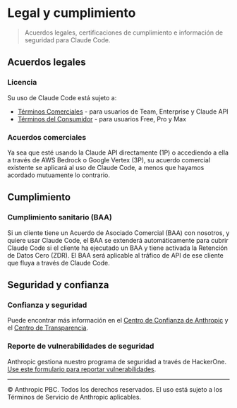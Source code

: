 # Legal y cumplimiento

> Acuerdos legales, certificaciones de cumplimiento e información de seguridad para Claude Code.

## Acuerdos legales

### Licencia

Su uso de Claude Code está sujeto a:

* [Términos Comerciales](https://www.anthropic.com/legal/commercial-terms) - para usuarios de Team, Enterprise y Claude API
* [Términos del Consumidor](https://www.anthropic.com/legal/consumer-terms) - para usuarios Free, Pro y Max

### Acuerdos comerciales

Ya sea que esté usando la Claude API directamente (1P) o accediendo a ella a través de AWS Bedrock o Google Vertex (3P), su acuerdo comercial existente se aplicará al uso de Claude Code, a menos que hayamos acordado mutuamente lo contrario.

## Cumplimiento

### Cumplimiento sanitario (BAA)

Si un cliente tiene un Acuerdo de Asociado Comercial (BAA) con nosotros, y quiere usar Claude Code, el BAA se extenderá automáticamente para cubrir Claude Code si el cliente ha ejecutado un BAA y tiene activada la Retención de Datos Cero (ZDR). El BAA será aplicable al tráfico de API de ese cliente que fluya a través de Claude Code.

## Seguridad y confianza

### Confianza y seguridad

Puede encontrar más información en el [Centro de Confianza de Anthropic](https://trust.anthropic.com) y el [Centro de Transparencia](https://www.anthropic.com/transparency).

### Reporte de vulnerabilidades de seguridad

Anthropic gestiona nuestro programa de seguridad a través de HackerOne. [Use este formulario para reportar vulnerabilidades](https://hackerone.com/anthropic-vdp/reports/new?type=team\&report_type=vulnerability).

***

© Anthropic PBC. Todos los derechos reservados. El uso está sujeto a los Términos de Servicio de Anthropic aplicables.
